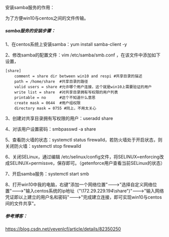 安装samba服务的作用：

为了方便win10与centos之间的文件传输。

##### samba服务的安装步骤：

1、在centos系统上安装samba：yum install samba-client -y

2、修改samba的配置文件：vim /etc/samba/smb.conf ，在该文件中添加如下设置，

```
[share]
    comment = share dir between win10 and respi #共享目录的描述
    path = /home/share  #共享目录的路径
    valid users = share #允许哪个用户连接，这个就是win10上需要验证的用户
    write list = share  #对共享目录拥有写权限的用户列表
    printable = no      #这个不知道什么意思
    create mask = 0644  #用户组权限
    directory mask = 0755 #同上，不用太关心
```


3、创建对共享目录拥有写权限的用户：useradd share

4、对该用户设置密码：smbpasswd -a share

5、查看防火墙的状态：systemctl status firewalld，若防火墙处于开启状态，则关闭防火墙：systemctl stop firewalld

6、关闭SELinux，通过编辑 /etc/selinux/config文件，将SELINUX=enforcing改成SELINUX=permissve，保存即可。（getenforce用户查看当前SELinux的状态）

7、开启samba服务：systemctl start smb

8、打开win10中我的电脑，右键"添加一个网络位置"--->"选择自定义网络位置"--->"输入centos系统的ip地址（"\\172.29.229.194\share")"--->"输入网络凭证即以上建立的用户名和密码"--->"完成建立连接，即可实现win10与centos间的文件共享"。

##### 参考博客：

https://blog.csdn.net/vevenlcf/article/details/82350250
